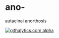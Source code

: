 ano-
====

autaeinai anorthosis


[![githalytics.com alpha](https://cruel-carlota.pagodabox.com/0e055357e9c99a3800dfc5cfcf440814 "githalytics.com")](http://githalytics.com/khawkins/SalesforceMobileSDK-iOS)
